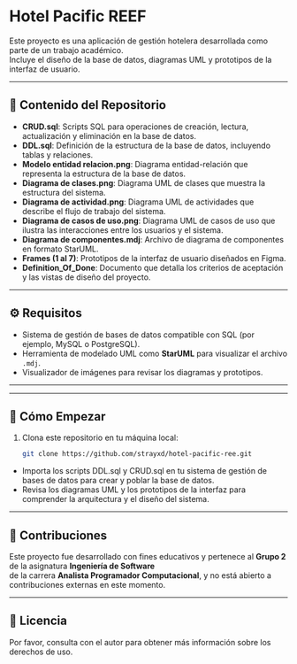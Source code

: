 # Hotel Pacific REEF

Este proyecto es una aplicación de gestión hotelera desarrollada como parte de un trabajo académico.  
Incluye el diseño de la base de datos, diagramas UML y prototipos de la interfaz de usuario.

---

## 📁 Contenido del Repositorio

- **CRUD.sql**: Scripts SQL para operaciones de creación, lectura, actualización y eliminación en la base de datos.  
- **DDL.sql**: Definición de la estructura de la base de datos, incluyendo tablas y relaciones.  
- **Modelo entidad relacion.png**: Diagrama entidad-relación que representa la estructura de la base de datos.  
- **Diagrama de clases.png**: Diagrama UML de clases que muestra la estructura del sistema.  
- **Diagrama de actividad.png**: Diagrama UML de actividades que describe el flujo de trabajo del sistema.  
- **Diagrama de casos de uso.png**: Diagrama UML de casos de uso que ilustra las interacciones entre los usuarios y el sistema.  
- **Diagrama de componentes.mdj**: Archivo de diagrama de componentes en formato StarUML.  
- **Frames (1 al 7)**: Prototipos de la interfaz de usuario diseñados en Figma.  
- **Definition_Of_Done**: Documento que detalla los criterios de aceptación y las vistas de diseño del proyecto.

---

## ⚙️ Requisitos

- Sistema de gestión de bases de datos compatible con SQL (por ejemplo, MySQL o PostgreSQL).  
- Herramienta de modelado UML como **StarUML** para visualizar el archivo `.mdj`.  
- Visualizador de imágenes para revisar los diagramas y prototipos.

---
---

## 🚀 Cómo Empezar

1. Clona este repositorio en tu máquina local:

   ```bash
   git clone https://github.com/strayxd/hotel-pacific-ree.git
- Importa los scripts DDL.sql y CRUD.sql en tu sistema de gestión de bases de datos para crear y poblar la base de datos.
- Revisa los diagramas UML y los prototipos de la interfaz para comprender la arquitectura y el diseño del sistema.

---

## 🤝 Contribuciones

Este proyecto fue desarrollado con fines educativos y pertenece al **Grupo 2** de la asignatura **Ingeniería de Software**  
de la carrera **Analista Programador Computacional**, y no está abierto a contribuciones externas en este momento.

---

## 📄 Licencia

Por favor, consulta con el autor para obtener más información sobre los derechos de uso.
